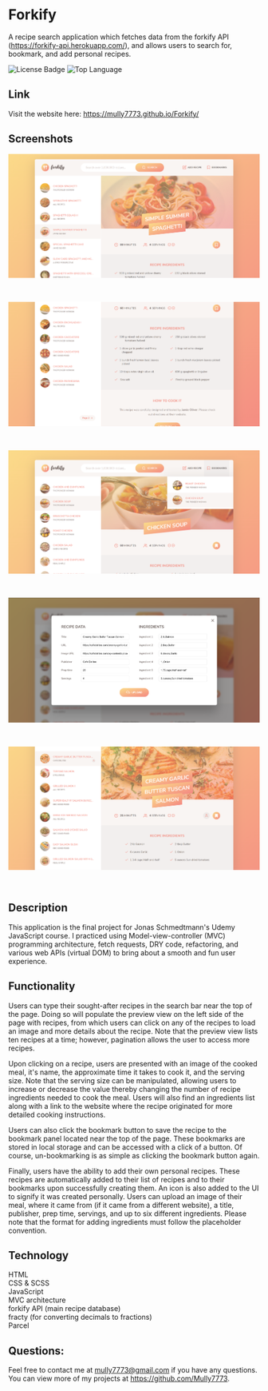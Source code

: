 # Forkify

A recipe search application which fetches data from the forkify API (https://forkify-api.herokuapp.com/), and allows users to search for, bookmark, and add personal recipes.

![License Badge](https://img.shields.io/github/license/Mully7773/Forkify)
![Top Language](https://img.shields.io/github/languages/top/Mully7773/Forkify)

## Link

Visit the website here: https://mully7773.github.io/Forkify/

## Screenshots

![Screenshot of recipe view](./src/img/screenshots/recipe-view.png)

<br>

![Screenshot of ingredients and pagination](./src/img/screenshots/recipe-ingredients.png)

<br>

![Screenshot of recipe bookmarks](./src/img/screenshots/recipe-bookmarks.png)

<br>

![Screenshot of add recipe modal](./src/img/screenshots/add-recipe.png)

<br>

![Screenshot of added recipe](./src/img/screenshots/personally-created-recipe.png)

<br>

## Description

This application is the final project for Jonas Schmedtmann's Udemy JavaScript course. I practiced using Model-view-controller (MVC) programming architecture, fetch requests, DRY code, refactoring, and various web APIs (virtual DOM) to bring about a smooth and fun user experience.

## Functionality

Users can type their sought-after recipes in the search bar near the top of the page. Doing so will populate the preview view on the left side of the page with recipes, from which users can click on any of the recipes to load an image and more details about the recipe. Note that the preview view lists ten recipes at a time; however, pagination allows the user to access more recipes.

Upon clicking on a recipe, users are presented with an image of the cooked meal, it's name, the approximate time it takes to cook it, and the serving size. Note that the serving size can be manipulated, allowing users to increase or decrease the value thereby changing the number of recipe ingredients needed to cook the meal. Users will also find an ingredients list along with a link to the website where the recipe originated for more detailed cooking instructions.

Users can also click the bookmark button to save the recipe to the bookmark panel located near the top of the page. These bookmarks are stored in local storage and can be accessed with a click of a button. Of course, un-bookmarking is as simple as clicking the bookmark button again.

Finally, users have the ability to add their own personal recipes. These recipes are automatically added to their list of recipes and to their bookmarks upon successfully creating them. An icon is also added to the UI to signify it was created personally. Users can upload an image of their meal, where it came from (if it came from a different website), a title, publisher, prep time, servings, and up to six different ingredients. Please note that the format for adding ingredients must follow the placeholder convention.

## Technology

HTML
<br>
CSS & SCSS
<br>
JavaScript
<br>
MVC architecture
<br>
forkify API (main recipe database)
<br>
fracty (for converting decimals to fractions)
<br>
Parcel

## Questions:

Feel free to contact me at mully7773@gmail.com if you have any questions. <br>
You can view more of my projects at https://github.com/Mully7773.
